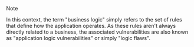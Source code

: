 
> [!NOTE]
> In this context, the term "business logic" simply refers to the set of rules that define how the application operates. As these rules aren't always directly related to a business, the associated vulnerabilities are also known as "application logic vulnerabilities" or simply "logic flaws".
